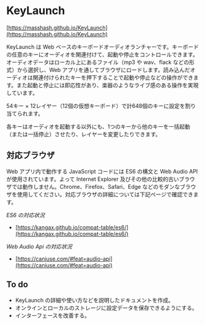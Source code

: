 # KeyLaunch #
[https://masshash.github.io/KeyLaunch](https://masshash.github.io/KeyLaunch)

KeyLaunch は Web ベースのキーボードオーディオランチャーです。キーボードの任意のキーにオーディオを関連付けて、起動や停止をコントロールできます。オーディオデータはローカル上にあるファイル（mp3 や wav、flack などの形式）から選択し、Web アプリを通してブラウザにロードします。読み込んだオーディオは関連付けられたキーを押下することで起動や停止などの操作ができます。また起動と停止には即応性があり、楽器のようなライブ感のある操作を実現しています。

54キー × 12レイヤー（12個の仮想キーボード）で計648個のキーに設定を割り当てられます。

各キーはオーディオを起動する以外にも、1つのキーから他のキーを一括起動（または一括停止）させたり、レイヤーを変更したりできます。

## 対応ブラウザ ##
Web アプリ内で動作する JavaScript コードには ES6 の構文と Web Audio API が使用されています。よって Internet Explorer 及びその他の比較的古いブラウザでは動作しません。Chrome、Firefox、Safari、Edge などのモダンなブラウザを使用してください。対応ブラウザの詳細については下記ページで確認できます。

*ES6 の対応状況*  
- [https://kangax.github.io/compat-table/es6/](https://kangax.github.io/compat-table/es6/)

*Web Audio Api の対応状況*
- [https://caniuse.com/#feat=audio-api](https://caniuse.com/#feat=audio-api)

## To do ##
- KeyLaunch の詳細や使い方などを説明したドキュメントを作成。
- オンラインとローカルのストレージに設定データを保存できるようにする。
- インターフェースを改善する。
